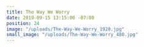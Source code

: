 ```yaml
---
title: The Way We Worry
date: 2019-09-15 13:15:00 -07:00
position: 24
image: "/uploads/The-Way-We-Worry_1920.jpg"
small_image: "/uploads/The-Way-We-Worry_480.jpg"
---
```


